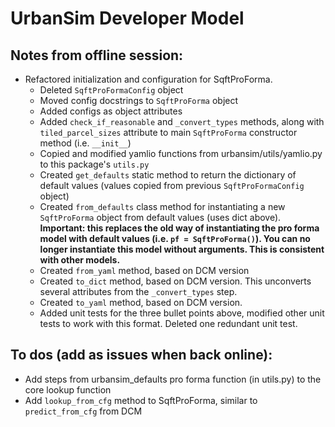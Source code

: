# UrbanSim Developer Model

## Notes from offline session:

* Refactored initialization and configuration for SqftProForma.
    * Deleted `SqftProFormaConfig` object
    * Moved config docstrings to `SqftProForma` object
    * Added configs as object attributes
    * Added `check_if_reasonable` and `_convert_types` methods, along with
    `tiled_parcel_sizes` attribute to main `SqftProForma`
    constructor method (i.e. `__init__`)
    * Copied and modified yamlio functions from urbansim/utils/yamlio.py to
    this package's `utils.py`
    * Created `get_defaults` static method to return the dictionary of
    default values (values copied from previous `SqftProFormaConfig` object)
    * Created `from_defaults` class method for instantiating a new
    `SqftProForma` object from default values (uses dict above).
    **Important: this replaces the old way of instantiating the pro forma model
    with default values (i.e. `pf = SqftProForma()`). You can no longer
    instantiate this model without arguments. This is consistent with other models.**
    * Created `from_yaml` method, based on DCM version
    * Created `to_dict` method, based on DCM version. This unconverts
    several attributes from the `_convert_types` step.
    * Created `to_yaml` method, based on DCM version.
    * Added unit tests for the three bullet points above, modified other
    unit tests to work with this format. Deleted one redundant unit test.

## To dos (add as issues when back online):
* Add steps from urbansim_defaults pro forma function (in utils.py) to
the core lookup function
* Add `lookup_from_cfg` method to SqftProForma, similar to `predict_from_cfg`
from DCM

